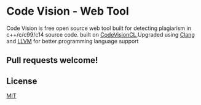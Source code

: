 # Code Vision - Web Tool
Code Vision is free open source web tool built for detecting plagiarism in c++/c/c99/c14 source code. built on [CodeVisionCL](https://github.com/saeedanabtawi/CodeVisionCommandline),Upgraded using [Clang](http://clang.llvm.org/) and [LLVM](http://llvm.org/) for better programming language support


## Pull requests welcome!

## License
[MIT](https://github.com/saeedanabtawi/CodeVisionCommandline/blob/master/LICENSE)
